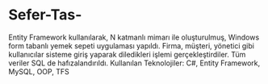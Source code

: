 # Sefer-Tas-
Entity Framework kullanılarak, N katmanlı mimarı ile oluşturulmuş, Windows form tabanlı yemek sepeti uygulaması yapıldı. Firma, müşteri, yönetici gibi kullanıcılar sisteme giriş yaparak diledikleri işlemi gerçekleştirdiler. Tüm veriler SQL de hafızalandırıldı.  Kullanılan Teknolojiler: C#, Entity Framework, MySQL, OOP, TFS
